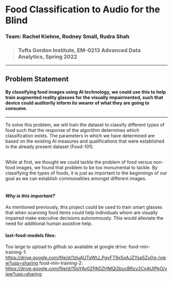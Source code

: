# Food Classification to Audio for the Blind 
### Team: Rachel Kiehne, Rodney Small, Rudra Shah
> ### Tufts Gordon Institute, EM-0213 Advanced Data Analytics, Spring 2022

---
## Problem Statement
#### By classifying food images using AI technology, we could use this to help train augmented reality glasses for the visually impairmented, such that device could auditorily inform its wearer of what they are going to consume.
---
To solve this problem, we will train the dataset to classify different types of food such that the response of the algorithm determines which classification exists. The parameters in which we have determined are based on the existing AI measures and qualifications that were established in the already present dataset (Food-101). 
<br><br>

While at first, we thought we could tackle the problem of food versus non-food images, we found that problem to be too monumental to tackle. By classifying the types of foods, it is just as important to the beginnings of our goal as we can establish commonalities amongst different images. 
<br><br>

#### *Why is this important?*
As mentioned previously, this project could be used to train smart glasses that when scanning food items could help individuals whom are visually impaired make executive decisions autonomously. This would alleviate the need for additional human assistive help.  


#### last-food-models files:
Too large to upload to github so available at google drive:
food-min-training-1: https://drive.google.com/file/d/1zluAUTsWtJ_PqyFT9x5oAJZYsaSZu0g-/view?usp=sharing
food-min-training-2: https://drive.google.com/file/d/10oYAv0ZPADZHMQi2bucBRzv2CnAUIPkO/view?usp=sharing

